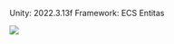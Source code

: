 Unity: 2022.3.13f
Framework: ECS Entitas


![](https://www.dropbox.com/scl/fi/xqpngcj2fdzc0fcy53utg/CannonTestGif.gif)
